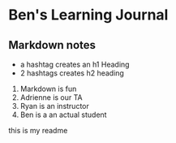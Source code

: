 # Ben's Learning Journal

## Markdown notes
- a hashtag creates an h1 Heading
- 2 hashtags creates h2 heading

1. Markdown is fun
1. Adrienne is our TA
1. Ryan is an instructor
1. Ben is a an actual student

this is my readme
